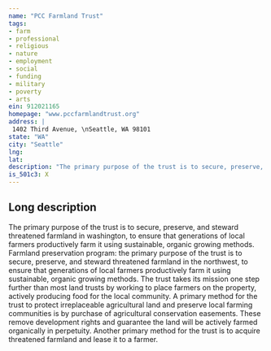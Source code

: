 ```yaml
---
name: "PCC Farmland Trust"
tags:
- farm
- professional
- religious
- nature
- employment
- social
- funding
- military
- poverty
- arts
ein: 912021165
homepage: "www.pccfarmlandtrust.org"
address: |
 1402 Third Avenue, \nSeattle, WA 98101
state: "WA"
city: "Seattle"
lng: 
lat: 
description: "The primary purpose of the trust is to secure, preserve, and steward threatened farmland in washington, to ensure that generations of local farmers productively farm it using sustainable, organic growing methods. "
is_501c3: X
---
```


## Long description

The primary purpose of the trust is to secure, preserve, and steward threatened farmland in washington, to ensure that generations of local farmers productively farm it using sustainable, organic growing methods. Farmland preservation program: the primary purpose of the trust is to secure, preserve, and steward threatened farmland in the northwest, to ensure that generations of local farmers productively farm it using sustainable, organic growing methods. The trust takes its mission one step further than most land trusts by working to place farmers on the property, actively producing food for the local community. A primary method for the trust to protect irreplaceable agricultural land and preserve local farming communities is by purchase of agricultural conservation easements. These remove development rights and guarantee the land will be actively farmed organically in perpetuity. Another primary method for the trust is to acquire threatened farmland and lease it to a farmer. 
